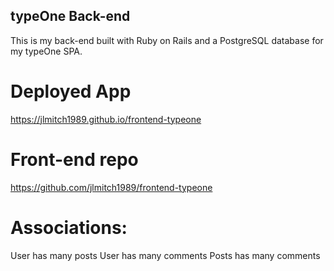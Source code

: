 ## typeOne Back-end

This is my back-end built with Ruby on Rails and a PostgreSQL database for
my typeOne SPA.

# Deployed App
https://jlmitch1989.github.io/frontend-typeone
# Front-end repo
https://github.com/jlmitch1989/frontend-typeone

# Associations:
User has many posts
User has many comments
Posts has many comments
